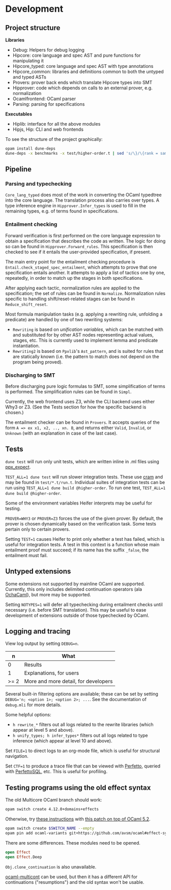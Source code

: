
# Development

## Project structure

**Libraries**
- Debug: Helpers for debug logging
- Hipcore: core language and spec AST and pure functions for manipulating it
- Hipcore_typed: core language and spec AST with type annotations
- Hipcore_common: libraries and definitions common to both the untyped and typed ASTs
- Provers: prover back ends which translate Hipcore types into SMT
- Hipprover: code which depends on calls to an external prover, e.g. normalization
- Ocamlfrontend: OCaml parser
- Parsing: parsing for specifications

**Executables**
- Hiplib: interface for all the above modules
- Hipjs, Hip: CLI and web frontends

To see the structure of the project graphically:

```sh
opam install dune-deps
dune-deps -x benchmarks -x test/higher-order.t | sed 's/\}/\{rank = same; "lib:provers_js"; "lib:provers_native";\} \}/' | tred | dot -Tpng > deps.png
```

## Pipeline

### Parsing and typechecking

`Core_lang_typed` does most of the work in converting the OCaml typedtree into the core language. The translation process also carries over types.
A type inference engine in `Hipprover.Infer_types` is used to fill in the remaining types, e.g. of terms found in specifications.

### Entailment checking

Forward verification is first performed on the core language expression to obtain a specification that describes the code as written. The logic for doing so
can be found in `Hipprover.Forward_rules`. This specification is then checked to see if it entails the user-provided specification, if present.

The main entry point for the entailment checking procedure is `Entail.check_staged_spec_entailment`, which attempts to prove that one specification entails another. It attempts to apply a list of tactics one by one,
repeatedly, in order to match up the stages in both specifications.

After applying each tactic, normalization rules are applied to the specification; the set of rules can be found in `Normalize`. Normalization rules specific to handling shift/reset-related stages
can be found in `Reduce_shift_reset`.

Most formula manipulation tasks (e.g. applying a rewriting rule, unfolding a predicate) are handled by one of two rewriting systems:

- `Rewriting` is based on _unification variables_, which can be matched with and substituted for by other AST nodes representing actual values, stages, etc. This
is currently used to implement lemma and predicate instantiation.
- `Rewriting2` is based on `Ppxlib`'s `Ast_pattern`, and is suited for rules that are statically known (i.e. the pattern to match
does not depend on the program being proved).

### Discharging to SMT

Before discharging pure logic formulas to SMT, some simplification of terms is performed. The simplification rules can be found in `Simpl`.

Currently, the web frontend uses Z3, while the CLI backend uses either Why3 or Z3. (See the Tests section for
how the specific backend is chosen.)

The entailment checker can be found in `Provers`. It accepts queries of the form `A => ex x1, x2, .., xn. B`, and returns either `Valid`,
`Invalid`, or `Unknown` (with an explanation in case of the last case).

## Tests

`dune test` will run only unit tests, which are written inline in .ml files using [ppx_expect](https://github.com/janestreet/ppx_expect).

`TEST_ALL=1 dune test` will run slower integration tests. These use [cram](https://dune.readthedocs.io/en/stable/reference/cram.html) and may be found in `test/*.t/run.t`.
Individual suites of integration tests can be run using `TEST_ALL=1 dune build @higher-order`.
To run one test, `TEST_ALL=1 dune build @higher-order`.

Some of the environment variables Heifer interprets may be useful for testing.

`PROVER=WHY3` or `PROVER=Z3` forces the use of the given prover. By default, the prover is chosen dynamically based on the verification task. Some tests pertain only to certain provers.

Setting `TEST=1` causes Heifer to print only whether a test has failed, which is useful for integration tests.
A test in this context is a function whose main entailment proof must succeed; if its name has the suffix `_false`, the entailment must fail.

## Untyped extensions

Some extensions not supported by mainline OCaml are supported. Currently, this only includes delimited continuation operators (ala [OchaCaml](https://www.is.ocha.ac.jp/~asai/OchaCaml/)), but more may be supported.

Setting `NOTYPES=1` will defer all typechecking during entailment checks until necessary (i.e. before SMT translation). This may be useful to ease development of extensions
outside of those typechecked by OCaml.

## Logging and tracing

View log output by setting `DEBUG=n`.

| n    | What                                 |
| ---- | ------------------------------------ |
| 0    | Results                              |
| 1    | Explanations, for users              |
| >= 2 | More and more detail, for developers |

Several built-in filtering options are available; these can be set by setting `DEBUG='n; <option 1>; <option 2>; ...`. See the documentation of `debug.mli` for more details.

Some helpful options:
- `h rewrite_*` filters out all logs related to the rewrite libraries (which appear at level 5 and above).
- `h unify_types; h infer_types*` filters out all logs related to type inference (which appear at level 10 and above).

Set `FILE=1` to direct logs to an org-mode file, which is useful for structural navigation.

Set `CTF=1` to produce a trace file that can be viewed with [Perfetto](https://ui.perfetto.dev/), queried with [PerfettoSQL](https://perfetto.dev/docs/quickstart/trace-analysis), etc. This is useful for profiling.

## Testing programs using the old effect syntax

The old Multicore OCaml branch should work:

```sh
opam switch create 4.12.0+domains+effects
```

Otherwise, try [these instructions](https://github.com/ocaml/ocaml/blob/trunk/HACKING.adoc#testing-with-opam) with [this patch on top of OCaml 5.2](https://github.com/ocaml/ocaml/pull/12309).

```sh
opam switch create $SWITCH_NAME --empty
opam pin add ocaml-variants git+https://github.com/avsm/ocaml#effect-syntax
```

There are some differences. These modules need to be opened.

```ml
open Effect
open Effect.Deep
```

`Obj.clone_continuation` is also unavailable.

[ocaml-multicont](https://github.com/dhil/ocaml-multicont) can be used, but then it has a different API for continuations ("resumptions") and the old syntax won't be usable.
